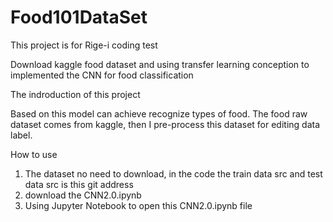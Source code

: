 # Food101DataSet
This project is for Rige-i coding test 

Download kaggle food dataset and using transfer learning conception to implemented the CNN for food classification

The indroduction of this project
  
  Based on this model can achieve recognize types of food.
  The food raw dataset comes from kaggle, then I pre-process this dataset for editing data label.

How to use
1. The dataset no need to download, in the code the train data src and test data src is this git address
2. download the CNN2.0.ipynb
3. Using Jupyter Notebook to open this CNN2.0.ipynb file
